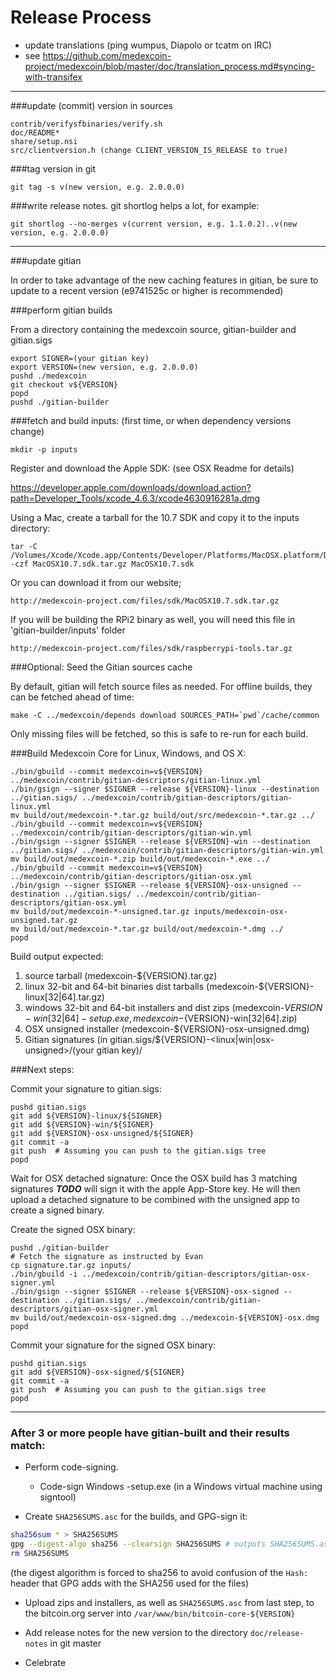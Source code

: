 Release Process
====================

* update translations (ping wumpus, Diapolo or tcatm on IRC)
* see https://github.com/medexcoin-project/medexcoin/blob/master/doc/translation_process.md#syncing-with-transifex

* * *

###update (commit) version in sources

	contrib/verifysfbinaries/verify.sh
	doc/README*
	share/setup.nsi
	src/clientversion.h (change CLIENT_VERSION_IS_RELEASE to true)

###tag version in git

	git tag -s v(new version, e.g. 2.0.0.0)

###write release notes. git shortlog helps a lot, for example:

	git shortlog --no-merges v(current version, e.g. 1.1.0.2)..v(new version, e.g. 2.0.0.0)

* * *

###update gitian

 In order to take advantage of the new caching features in gitian, be sure to update to a recent version (e9741525c or higher is recommended)

###perform gitian builds

 From a directory containing the medexcoin source, gitian-builder and gitian.sigs

	export SIGNER=(your gitian key)
	export VERSION=(new version, e.g. 2.0.0.0)
	pushd ./medexcoin
	git checkout v${VERSION}
	popd
	pushd ./gitian-builder

###fetch and build inputs: (first time, or when dependency versions change)
 
	mkdir -p inputs

 Register and download the Apple SDK: (see OSX Readme for details)
 
 https://developer.apple.com/downloads/download.action?path=Developer_Tools/xcode_4.6.3/xcode4630916281a.dmg
 
 Using a Mac, create a tarball for the 10.7 SDK and copy it to the inputs directory:
 
	tar -C /Volumes/Xcode/Xcode.app/Contents/Developer/Platforms/MacOSX.platform/Developer/SDKs/ -czf MacOSX10.7.sdk.tar.gz MacOSX10.7.sdk

 Or you can download it from our website;
 
 	http://medexcoin-project.com/files/sdk/MacOSX10.7.sdk.tar.gz
 	
 If you will be building the RPi2 binary as well, you will need this file in 'gitian-builder/inputs' folder
 
 	http://medexcoin-project.com/files/sdk/raspberrypi-tools.tar.gz
 	
###Optional: Seed the Gitian sources cache

  By default, gitian will fetch source files as needed. For offline builds, they can be fetched ahead of time:

	make -C ../medexcoin/depends download SOURCES_PATH=`pwd`/cache/common

  Only missing files will be fetched, so this is safe to re-run for each build.

###Build Medexcoin Core for Linux, Windows, and OS X:

	./bin/gbuild --commit medexcoin=v${VERSION} ../medexcoin/contrib/gitian-descriptors/gitian-linux.yml
	./bin/gsign --signer $SIGNER --release ${VERSION}-linux --destination ../gitian.sigs/ ../medexcoin/contrib/gitian-descriptors/gitian-linux.yml
	mv build/out/medexcoin-*.tar.gz build/out/src/medexcoin-*.tar.gz ../
	./bin/gbuild --commit medexcoin=v${VERSION} ../medexcoin/contrib/gitian-descriptors/gitian-win.yml
	./bin/gsign --signer $SIGNER --release ${VERSION}-win --destination ../gitian.sigs/ ../medexcoin/contrib/gitian-descriptors/gitian-win.yml
	mv build/out/medexcoin-*.zip build/out/medexcoin-*.exe ../
	./bin/gbuild --commit medexcoin=v${VERSION} ../medexcoin/contrib/gitian-descriptors/gitian-osx.yml
	./bin/gsign --signer $SIGNER --release ${VERSION}-osx-unsigned --destination ../gitian.sigs/ ../medexcoin/contrib/gitian-descriptors/gitian-osx.yml
	mv build/out/medexcoin-*-unsigned.tar.gz inputs/medexcoin-osx-unsigned.tar.gz
	mv build/out/medexcoin-*.tar.gz build/out/medexcoin-*.dmg ../
	popd
  Build output expected:

  1. source tarball (medexcoin-${VERSION}.tar.gz)
  2. linux 32-bit and 64-bit binaries dist tarballs (medexcoin-${VERSION}-linux[32|64].tar.gz)
  3. windows 32-bit and 64-bit installers and dist zips (medexcoin-${VERSION}-win[32|64]-setup.exe, medexcoin-${VERSION}-win[32|64].zip)
  4. OSX unsigned installer (medexcoin-${VERSION}-osx-unsigned.dmg)
  5. Gitian signatures (in gitian.sigs/${VERSION}-<linux|win|osx-unsigned>/(your gitian key)/

###Next steps:

Commit your signature to gitian.sigs:

	pushd gitian.sigs
	git add ${VERSION}-linux/${SIGNER}
	git add ${VERSION}-win/${SIGNER}
	git add ${VERSION}-osx-unsigned/${SIGNER}
	git commit -a
	git push  # Assuming you can push to the gitian.sigs tree
	popd

  Wait for OSX detached signature:
	Once the OSX build has 3 matching signatures ***TODO*** will sign it with the apple App-Store key.
	He will then upload a detached signature to be combined with the unsigned app to create a signed binary.

  Create the signed OSX binary:

	pushd ./gitian-builder
	# Fetch the signature as instructed by Evan
	cp signature.tar.gz inputs/
	./bin/gbuild -i ../medexcoin/contrib/gitian-descriptors/gitian-osx-signer.yml
	./bin/gsign --signer $SIGNER --release ${VERSION}-osx-signed --destination ../gitian.sigs/ ../medexcoin/contrib/gitian-descriptors/gitian-osx-signer.yml
	mv build/out/medexcoin-osx-signed.dmg ../medexcoin-${VERSION}-osx.dmg
	popd

Commit your signature for the signed OSX binary:

	pushd gitian.sigs
	git add ${VERSION}-osx-signed/${SIGNER}
	git commit -a
	git push  # Assuming you can push to the gitian.sigs tree
	popd

-------------------------------------------------------------------------

### After 3 or more people have gitian-built and their results match:

- Perform code-signing.

    - Code-sign Windows -setup.exe (in a Windows virtual machine using signtool)

- Create `SHA256SUMS.asc` for the builds, and GPG-sign it:
```bash
sha256sum * > SHA256SUMS
gpg --digest-algo sha256 --clearsign SHA256SUMS # outputs SHA256SUMS.asc
rm SHA256SUMS
```
(the digest algorithm is forced to sha256 to avoid confusion of the `Hash:` header that GPG adds with the SHA256 used for the files)

- Upload zips and installers, as well as `SHA256SUMS.asc` from last step, to the bitcoin.org server
  into `/var/www/bin/bitcoin-core-${VERSION}`

- Add release notes for the new version to the directory `doc/release-notes` in git master

- Celebrate

